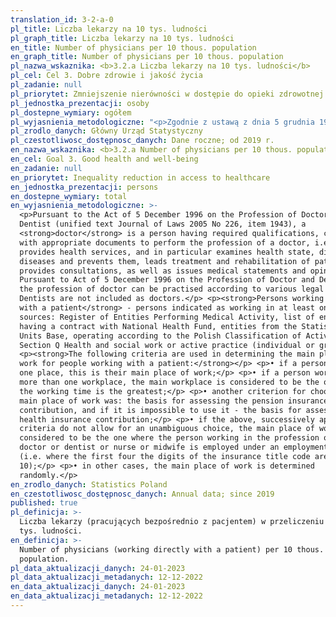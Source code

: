 ```yaml
---
translation_id: 3-2-a-0
pl_title: Liczba lekarzy na 10 tys. ludności
pl_graph_title: Liczba lekarzy na 10 tys. ludności
en_title: Number of physicians per 10 thous. population
en_graph_title: Number of physicians per 10 thous. population
pl_nazwa_wskaznika: <b>3.2.a Liczba lekarzy na 10 tys. ludności</b>
pl_cel: Cel 3. Dobre zdrowie i jakość życia
pl_zadanie: null
pl_priorytet: Zmniejszenie nierówności w dostępie do opieki zdrowotnej
pl_jednostka_prezentacji: osoby
pl_dostepne_wymiary: ogółem
pl_wyjasnienia_metodologiczne: "<p>Zgodnie z ustawą z dnia 5 grudnia 1996 r. o zawodach lekarza i lekarza dentysty (tekst jednolity: Dz. U. 2005 r. Nr 226 poz. 1943) <strong>lekarzem</strong> jest osoba posiadająca wymagane prawem kwalifikacje do wykonywania zawodu lekarza i wykonująca zawód, tj. udziela świadczeń zdrowotnych, w szczególności: bada stan zdrowia, rozpoznaje choroby i im zapobiega, prowadzi leczenie i rehabilitację chorych, udziela porad lekarskich, a także wydaje opinie i orzeczenia lekarskie. Zgodnie z w/w ustawą zawód lekarza może być wykonywany w różnych formach prawnych. Do lekarzy nie zaliczamy dentystów.</p> <p><strong>Pracujący bezpośrednio z pacjentem </strong> - są to osoby wykazane jako pracujące w przynajmniej jednym ze źródeł: RPWDL (Rejestr Podmiotów Wykonujących Działalność Leczniczą), NFZ (wykaz podmiotów mających podpisany kontrakt z NFZ), BJS (podmioty z Bazy Jednostek Statystycznych, działające według PKD w sekcji Q Opieka zdrowotna i pomoc społeczna) lub aktywnej praktyce (indywidualnej lub grupowej).</p> <p><strong>Przy wyznaczaniu głównego miejsca pracy dla osób pracujących z pacjentem stosuje się następujące kolejne kryteria:</strong></p> <p>• w przypadku, gdy osoba pracuje w jednym miejscu, jest to jej główne miejsce pracy;</p> <p>• w przypadku, gdy osoba pracuje w więcej niż jednym miejscu pracy, za główne, miejsce pracy uważa się to, w którym wymiar czasu pracy jest największy;</p> <p>• kolejnym kryterium wyboru głównego miejsca pracy były: podstawa wymiaru składki na ubezpieczenie emerytalne, a w razie niemożności jej wykorzystania – podstawa wymiaru składki na ubezpieczenie zdrowotne;</p> <p>• w przypadku, gdy powyższe, kolejno stosowane kryteria nie pozwalają na dokonanie jednoznacznego wyboru, za główne miejsce pracy uważa się to, w którym pracujący w zawodzie lekarza lub lekarza dentysty lub pielęgniarki lub położnej jest zatrudniony na umowę o pracę (tj. gdzie pierwsze cztery cyfry kodu tytułu ubezpieczenia to 01 10);</p> <p>• w pozostałych przypadkach, główne miejsce pracy ustalone jest losowo.</p>"
pl_zrodlo_danych: Główny Urząd Statystyczny
pl_czestotliwosc_dostępnosc_danych: Dane roczne; od 2019 r.
en_nazwa_wskaznika: <b>3.2.a Number of physicians per 10 thous. population</b>
en_cel: Goal 3. Good health and well-being
en_zadanie: null
en_priorytet: Inequality reduction in access to healthcare
en_jednostka_prezentacji: persons
en_dostepne_wymiary: total
en_wyjasnienia_metodologiczne: >-
  <p>Pursuant to the Act of 5 December 1996 on the Profession of Doctor and
  Dentist (unified text Journal of Laws 2005 No 226, item 1943), a
  <strong>doctor</strong> is a person having required qualifications, confirmed
  with appropriate documents to perform the profession of a doctor, i.e. who
  provides health services, and in particular examines health state, diagnoses
  diseases and prevents them, leads treatment and rehabilitation of patients,
  provides consultations, as well as issues medical statements and opinions.
  Pursuant to Act of 5 December 1996 on the Profession of Doctor and Dentist,
  the profession of doctor can be practised according to various legal forms.
  Dentists are not included as doctors.</p> <p><strong>Persons working directly
  with a patient</strong> - persons indicated as working in at least one of the
  sources: Register of Entities Performing Medical Activity, list of entities
  having a contract with National Health Fund, entities from the Statistical
  Units Base, operating according to the Polish Classification of Activity in
  Section Q Health and social work or active practice (individual or group).</p>
  <p><strong>The following criteria are used in determining the main place of
  work for people working with a patient:</strong></p> <p>• if a person works in
  one place, this is their main place of work;</p> <p>• if a person works in
  more than one workplace, the main workplace is considered to be the one where
  the working time is the greatest;</p> <p>• another criterion for choosing the
  main place of work was: the basis for assessing the pension insurance
  contribution, and if it is impossible to use it - the basis for assessing the
  health insurance contribution;</p> <p>• if the above, successively applied
  criteria do not allow for an unambiguous choice, the main place of work is
  considered to be the one where the person working in the profession of a
  doctor or dentist or nurse or midwife is employed under an employment contract
  (i.e. where the first four the digits of the insurance title code are 01
  10);</p> <p>• in other cases, the main place of work is determined
  randomly.</p>
en_zrodlo_danych: Statistics Poland
en_czestotliwosc_dostępnosc_danych: Annual data; since 2019
published: true
pl_definicja: >-
  Liczba lekarzy (pracujących bezpośrednio z pacjentem) w przeliczeniu na 10
  tys. ludności.
en_definicja: >-
  Number of physicians (working directly with a patient) per 10 thous.
  population.
pl_data_aktualizacji_danych: 24-01-2023
pl_data_aktualizacji_metadanych: 12-12-2022
en_data_aktualizacji_danych: 24-01-2023
en_data_aktualizacji_metadanych: 12-12-2022
---
```


